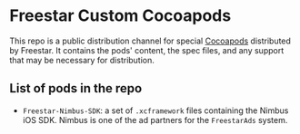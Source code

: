 # Freestar Custom Cocoapods

This repo is a public distribution channel for special [Cocoapods](https://cocoapods.org) distributed by Freestar. It contains the pods' content, the spec files, and any support that may be necessary for distribution.

## List of pods in the repo

* `Freestar-Nimbus-SDK`: a set of `.xcframework` files containing the Nimbus iOS SDK. Nimbus is one of the ad partners for the `FreestarAds` system.